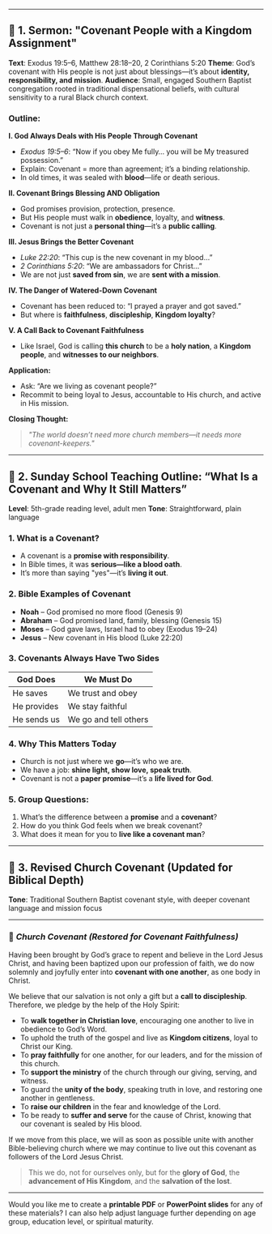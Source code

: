 
---

## 🔹 1. **Sermon: "Covenant People with a Kingdom Assignment"**

**Text**: Exodus 19:5–6, Matthew 28:18–20, 2 Corinthians 5:20
**Theme**: God’s covenant with His people is not just about blessings—it’s about **identity, responsibility, and mission**.
**Audience**: Small, engaged Southern Baptist congregation rooted in traditional dispensational beliefs, with cultural sensitivity to a rural Black church context.

### Outline:

**I. God Always Deals with His People Through Covenant**

* *Exodus 19:5–6*: “Now if you obey Me fully… you will be My treasured possession.”
* Explain: Covenant = more than agreement; it’s a binding relationship.
* In old times, it was sealed with **blood**—life or death serious.

**II. Covenant Brings Blessing AND Obligation**

* God promises provision, protection, presence.
* But His people must walk in **obedience**, loyalty, and **witness**.
* Covenant is not just a **personal thing**—it’s a **public calling**.

**III. Jesus Brings the Better Covenant**

* *Luke 22:20*: “This cup is the new covenant in my blood…”
* *2 Corinthians 5:20*: “We are ambassadors for Christ…”
* We are not just **saved from sin**, we are **sent with a mission**.

**IV. The Danger of Watered-Down Covenant**

* Covenant has been reduced to: “I prayed a prayer and got saved.”
* But where is **faithfulness**, **discipleship**, **Kingdom loyalty**?

**V. A Call Back to Covenant Faithfulness**

* Like Israel, God is calling **this church** to be a **holy nation**, a **Kingdom people**, and **witnesses to our neighbors**.

**Application:**

* Ask: “Are we living as covenant people?”
* Recommit to being loyal to Jesus, accountable to His church, and active in His mission.

**Closing Thought:**

> *"The world doesn’t need more church members—it needs more covenant-keepers."*

---

## 🔹 2. **Sunday School Teaching Outline: “What Is a Covenant and Why It Still Matters”**

**Level**: 5th-grade reading level, adult men
**Tone**: Straightforward, plain language

### 1. What is a Covenant?

* A covenant is a **promise with responsibility**.
* In Bible times, it was **serious—like a blood oath**.
* It’s more than saying "yes"—it’s **living it out**.

### 2. Bible Examples of Covenant

* **Noah** – God promised no more flood (Genesis 9)
* **Abraham** – God promised land, family, blessing (Genesis 15)
* **Moses** – God gave laws, Israel had to obey (Exodus 19–24)
* **Jesus** – New covenant in His blood (Luke 22:20)

### 3. Covenants Always Have Two Sides

| God Does    | We Must Do            |
| ----------- | --------------------- |
| He saves    | We trust and obey     |
| He provides | We stay faithful      |
| He sends us | We go and tell others |

### 4. Why This Matters Today

* Church is not just where we **go**—it’s who we are.
* We have a job: **shine light, show love, speak truth**.
* Covenant is not a **paper promise**—it’s a **life lived for God**.

### 5. Group Questions:

1. What’s the difference between a **promise** and a **covenant**?
2. How do you think God feels when we break covenant?
3. What does it mean for you to **live like a covenant man**?

---

## 🔹 3. **Revised Church Covenant (Updated for Biblical Depth)**

**Tone**: Traditional Southern Baptist covenant style, with deeper covenant language and mission focus

---

### 📜 *Church Covenant (Restored for Covenant Faithfulness)*

Having been brought by God’s grace to repent and believe in the Lord Jesus Christ, and having been baptized upon our profession of faith, we do now solemnly and joyfully enter into **covenant with one another**, as one body in Christ.

We believe that our salvation is not only a gift but a **call to discipleship**. Therefore, we pledge by the help of the Holy Spirit:

* To **walk together in Christian love**, encouraging one another to live in obedience to God’s Word.
* To uphold the truth of the gospel and live as **Kingdom citizens**, loyal to Christ our King.
* To **pray faithfully** for one another, for our leaders, and for the mission of this church.
* To **support the ministry** of the church through our giving, serving, and witness.
* To guard the **unity of the body**, speaking truth in love, and restoring one another in gentleness.
* To **raise our children** in the fear and knowledge of the Lord.
* To be ready to **suffer and serve** for the cause of Christ, knowing that our covenant is sealed by His blood.

If we move from this place, we will as soon as possible unite with another Bible-believing church where we may continue to live out this covenant as followers of the Lord Jesus Christ.

> This we do, not for ourselves only, but for the **glory of God**, the **advancement of His Kingdom**, and the **salvation of the lost**.

---

Would you like me to create a **printable PDF** or **PowerPoint slides** for any of these materials? I can also help adjust language further depending on age group, education level, or spiritual maturity.
